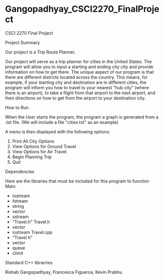 # Gangopadhyay_CSCI2270_FinalProject

CSCI 2270 Final Project 

Project Summary 

Our project is a Trip Route Planner. 

Our project will serve as a trip planner for cities in the United States. The program will allow you to input a starting and ending city city and provide information on how to get there. The unique aspect of our program is that there are different districts located across the country. This means, for example, if your starting city and destination are in different cities, the program will inform you how to travel to your nearest "hub city" (where there is an airport), to take a flight from that airport to the next airport, and then directions on how to get from the airport to your destination city. 

How to Run

When the User starts the program, the program a graph is generated from a .txt file. (We will include a file "cities.txt" as an example)

A menu is then displayed with the following options:

1. Print All City Options
2. View Options for Ground Travel
3. View Options for Air Travel
4. Begin Planning Trip
5. Quit


Dependencies

Here are the libraries that must be included for this program to function
Main:
-  iostream
- fstream
-  string
-  vector
-  sstream
-  "Travel.h"
Travel.h
-  vector
-  iostream
Travel.cpp
-  "Travel.h"
-   vector
-   queue
-   climit

Standard C++ librarries

Rishab Gangopadhyay, Francesca Figueroa, Kevin Prabhu

